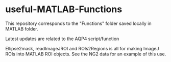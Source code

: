 # useful-MATLAB-Functions
This repository corresponds to the "Functions" folder saved locally in MATLAB folder.

Latest updates are related to the AQP4 script/function

Ellipse2mask, readImageJROI and ROIs2Regions is all for making ImageJ ROIs into MATLAB ROI objects. See the NG2 data for an example of this use.
